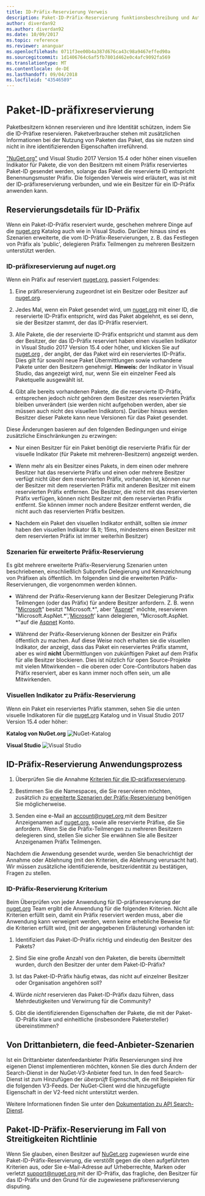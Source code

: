 ```yaml
---
title: ID-Präfix-Reservierung Verweis
description: Paket-ID-Präfix-Reservierung funktionsbeschreibung und Autor-Handbuch.
author: diverdan92
ms.author: diverdan92
ms.date: 10/09/2017
ms.topic: reference
ms.reviewer: ananguar
ms.openlocfilehash: 0711f3ee00b4a387d676ca43c98a9467effed90a
ms.sourcegitcommit: 1d1406764c6af5fb7801d462e0c4afc9092fa569
ms.translationtype: MT
ms.contentlocale: de-DE
ms.lasthandoff: 09/04/2018
ms.locfileid: "43546589"
---
```

# <a name="package-id-prefix-reservation"></a>Paket-ID-präfixreservierung

Paketbesitzern können reservieren und ihre Identität schützen, indem Sie die ID-Präfixe reservieren. Paketverbraucher stehen mit zusätzlichen Informationen bei der Nutzung von Paketen das Paket, das sie nutzen sind nicht in ihre identifizierenden Eigenschaften irreführend. 

["NuGet.org"](https://www.nuget.org/) und Visual Studio 2017 Version 15.4 oder höher einen visuellen Indikator für Pakete, die von den Besitzern mit einem Präfix reserviertes Paket-ID gesendet werden, solange das Paket die reservierte ID entspricht Benennungsmuster Präfix. Die folgenden Verweis wird erläutert, was ist mit der ID-präfixreservierung verbunden, und wie ein Besitzer für ein ID-Präfix anwenden kann.

## <a name="id-prefix-reservation-details"></a>Reservierungsdetails für ID-Präfix

Wenn ein Paket-ID-Präfix reserviert wurde, geschehen mehrere Dinge auf die [nuget.org](https://www.nuget.org/) Katalog auch wie in Visual Studio. Darüber hinaus sind es Szenarien erweiterte, die vom ID-Präfix-Reservierungen, z. B. das Festlegen von Präfix als 'public', delegieren Präfix Teilmengen zu mehreren Besitzern unterstützt werden.

### <a name="id-prefix-reservation-on-nugetorg"></a>ID-präfixreservierung auf nuget.org

Wenn ein Präfix auf reserviert [nuget.org](https://www.nuget.org/), passiert Folgendes:

1. Eine präfixreservierung zugeordnet ist ein Besitzer oder Besitzer auf [nuget.org](https://www.nuget.org/).

1. Jedes Mal, wenn ein Paket gesendet wird, um [nuget.org](https://www.nuget.org/) mit einer ID, die reservierte ID-Präfix entspricht, wird das Paket abgelehnt, es sei denn, sie der Besitzer stammt, der das ID-Präfix reserviert.

1. Alle Pakete, die der reservierte ID-Präfix entspricht und stammt aus dem der Besitzer, der das ID-Präfix reserviert haben einen visuellen Indikator in Visual Studio 2017 Version 15.4 oder höher, und klicken Sie auf [nuget.org](https://www.nuget.org/) , der angibt, der das Paket wird ein reserviertes ID-Präfix. Dies gilt für sowohl neue Paket Übermittlungen sowie vorhandene Pakete unter den Besitzern genehmigt. **Hinweis:** der Indikator in Visual Studio, das angezeigt wird, nur, wenn Sie ein einzelner Feed als Paketquelle ausgewählt ist.

1. Gibt alle bereits vorhandenen Pakete, die die reservierte ID-Präfix, entsprechen jedoch *nicht* gehören dem Besitzer des reservierten Präfix bleiben unverändert (sie werden nicht aufgehoben werden, aber sie müssen auch nicht des visuellen Indikators). Darüber hinaus werden Besitzer dieser Pakete kann neue Versionen für das Paket gesendet.

Diese Änderungen basieren auf den folgenden Bedingungen und einige zusätzliche Einschränkungen zu erzwingen:

- Nur einen Besitzer für ein Paket benötigt die reservierte Präfix für der visuelle Indikator (für Pakete mit mehreren-Besitzern) angezeigt werden.

- Wenn mehr als ein Besitzer eines Pakets, in dem einen oder mehrere Besitzer hat das reservierte Präfix und einen oder mehrere Besitzer verfügt nicht über dem reservierten Präfix, vorhanden ist, können nur der Besitzer mit dem reservierten Präfix mit anderen Besitzer mit einem reservierten Präfix entfernen. Die Besitzer, die nicht mit das reservierten Präfix verfügen, können nicht Besitzer mit dem reservierten Präfix entfernt. Sie können immer noch andere Besitzer entfernt werden, die nicht auch das reservierten Präfix besitzen.

- Nachdem ein Paket den visuellen Indikator enthält, sollten sie *immer* haben den visuellen Indikator (& lt; 15ms, mindestens einen Besitzer mit dem reservierten Präfix ist immer weiterhin Besitzer)

### <a name="advanced-prefix-reservation-scenarios"></a>Szenarien für erweiterte Präfix-Reservierung

Es gibt mehrere erweiterte Präfix-Reservierung Szenarien unten beschriebenen, einschließlich Subprefix Delegierung und Kennzeichnung von Präfixen als öffentlich. Im folgenden sind die erweiterten Präfix-Reservierungen, die vorgenommen werden können. 

- Während der Präfix-Reservierung kann der Besitzer Delegierung Präfix Teilmengen (oder das Präfix) für andere Besitzer anfordern. Z. B. wenn "[Microsoft](https://www.nuget.org/profiles/microsoft)" besitzt "Microsoft.\*", aber "[Aspnet](https://www.nuget.org/profiles/aspnet)" möchte, reservieren "Microsoft.AspNet.\*','[Microsoft](https://www.nuget.org/profiles/microsoft)' kann delegieren, "Microsoft.AspNet. \*"auf die [Aspnet](https://www.nuget.org/profiles/aspnet) Konto.

- Während der Präfix-Reservierung können der Besitzer ein Präfix öffentlich zu machen. Auf diese Weise noch erhalten sie die visuellen Indikator, der anzeigt, dass das Paket ein reserviertes Präfix stammt, aber es wird **nicht** Übermittlungen von zukünftigen Paket auf dem Präfix für alle Besitzer blockieren. Dies ist nützlich für open Source-Projekte mit vielen Mitwirkenden – die oberen oder Core-Contributors haben das Präfix reserviert, aber es kann immer noch offen sein, um alle Mitwirkenden. 

### <a name="prefix-reservation-visual-indicator"></a>Visuellen Indikator zu Präfix-Reservierung

Wenn ein Paket ein reserviertes Präfix stammen, sehen Sie die unten visuelle Indikatoren für die [nuget.org](https://www.nuget.org/) Katalog und in Visual Studio 2017 Version 15.4 oder höher:

**Katalog von NuGet.org**
![NuGet-Katalog](media/nuget-gallery-reserved-prefix.png)

**Visual Studio**
![Visual Studio](media/visual-studio-reserved-prefix.png)

## <a name="id-prefix-reservation-application-process"></a>ID-Präfix-Reservierung Anwendungsprozess

1. Überprüfen Sie die Annahme [Kriterien für die ID-präfixreservierung](#id-prefix-reservation-criteria).

2. Bestimmen Sie die Namespaces, die Sie reservieren möchten, zusätzlich zu [erweiterte Szenarien der Präfix-Reservierung](#advanced-prefix-reservation-scenarios) benötigen Sie möglicherweise.

3. Senden eine e-Mail an [ account@nuget.org ](mailto:account@nuget.org) mit dem Besitzer Anzeigenamen auf [nuget.org](https://www.nuget.org/), sowie alle reservierte Präfixe, die Sie anfordern. Wenn Sie die Präfix-Teilmengen zu mehreren Besitzern delegieren sind, stellen Sie sicher Sie erwähnen Sie alle Besitzer Anzeigenamen Präfix Teilmengen.

Nachdem die Anwendung gesendet wurde, werden Sie benachrichtigt der Annahme oder Ablehnung (mit den Kriterien, die Ablehnung verursacht hat). Wir müssen zusätzliche identifizierende, besitzeridentität zu bestätigen, Fragen zu stellen.

### <a name="id-prefix-reservation-criteria"></a>ID-Präfix-Reservierung Kriterium

Beim Überprüfen von jeder Anwendung für ID-präfixreservierung der [nuget.org](https://www.nuget.org/) Team ergibt die Anwendung für die folgenden Kriterien. Nicht alle Kriterien erfüllt sein, damit ein Präfix reserviert werden muss, aber die Anwendung kann verweigert werden, wenn keine erhebliche Beweise für die Kriterien erfüllt wird, (mit der angegebenen Erläuterung) vorhanden ist:

1. Identifiziert das Paket-ID-Präfix richtig und eindeutig den Besitzer des Pakets?

1. Sind Sie eine große Anzahl von den Paketen, die bereits übermittelt wurden, durch den Besitzer der unter dem Paket-ID-Präfix?

1. Ist das Paket-ID-Präfix häufig etwas, das nicht auf einzelner Besitzer oder Organisation angehören soll?

1. Würde *nicht* reservieren das Paket-ID-Präfix dazu führen, dass Mehrdeutigkeiten und Verwirrung für die Community?

1. Gibt die identifizierenden Eigenschaften der Pakete, die mit der Paket-ID-Präfix klare und einheitliche (insbesondere Paketersteller) übereinstimmen?

## <a name="third-party-feed-provider-scenarios"></a>Von Drittanbietern, die feed-Anbieter-Szenarien

Ist ein Drittanbieter datenfeedanbieter Präfix Reservierungen sind ihre eigenen Dienst implementieren möchten, können Sie dies durch Ändern der Search-Dienst in der NuGet-V3-Anbieter feed tun. In den feed Search-Dienst ist zum Hinzufügen der *überprüft* Eigenschaft, die mit Beispielen für die folgenden V3-Feeds. Der NuGet-Client wird die hinzugefügte Eigenschaft in der V2-feed nicht unterstützt werden.

Weitere Informationen finden Sie unter den [Dokumentation zu API Search-Dienst](../api/search-query-service-resource.md).

## <a name="package-id-prefix-reservation-dispute-policy"></a>Paket-ID-Präfix-Reservierung im Fall von Streitigkeiten Richtlinie
Wenn Sie glauben, einen Besitzer auf [NuGet.org](https://www.nuget.org) zugewiesen wurde eine Paket-ID-Präfix-Reservierung, die verstößt gegen die oben aufgeführten Kriterien aus, oder Sie e-Mail-Adresse auf Urheberrechte, Marken oder verletzt [ support@nuget.org ](mailto:support@nuget.org)mit der ID-Präfix, das fragliche, den Besitzer für das ID-Präfix und den Grund für die zugewiesene präfixreservierung disputing.

